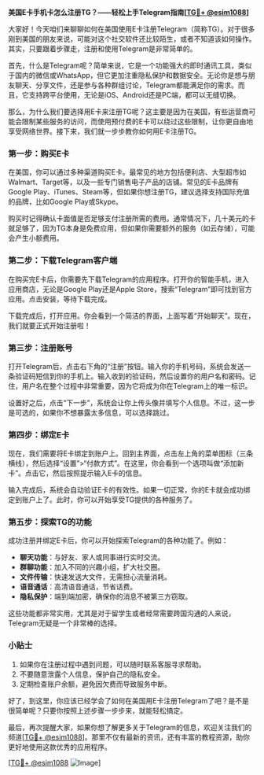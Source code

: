 **美国E卡手机卡怎么注册TG？——轻松上手Telegram指南[[TG💪+ @esim1088](https://t.me/s/esim1088)]**

大家好！今天咱们来聊聊如何在美国使用E卡注册Telegram（简称TG）。对于很多刚到美国的朋友来说，可能对这个社交软件还比较陌生，或者不知道该如何操作。其实，只要跟着步骤走，注册和使用Telegram是非常简单的。

首先，什么是Telegram呢？简单来说，它是一个功能强大的即时通讯工具，类似于国内的微信或WhatsApp，但它更加注重隐私保护和数据安全。无论你是想与朋友聊天、分享文件，还是参与各种群组讨论，Telegram都能满足你的需求。而且，它支持跨平台使用，无论是iOS、Android还是PC端，都可以无缝切换。

那么，为什么我们要选择用E卡来注册TG呢？这主要是因为在美国，有些运营商可能会限制某些服务的访问，而使用预付费的E卡可以绕过这些限制，让你更自由地享受网络世界。接下来，我们就一步步教你如何用E卡注册TG。

### 第一步：购买E卡

在美国，你可以通过多种渠道购买E卡。最常见的地方包括便利店、大型超市如Walmart、Target等，以及一些专门销售电子产品的店铺。常见的E卡品牌有Google Play、iTunes、Steam等，但如果你想注册TG，建议选择支持国际充值的品牌，比如Google Play或Skype。

购买时记得确认卡面值是否足够支付注册所需的费用。通常情况下，几十美元的卡就足够了，因为TG本身是免费应用，但如果你需要额外的服务（如云存储），可能会产生小额费用。

### 第二步：下载Telegram客户端

在购买完E卡后，你需要先下载Telegram的应用程序。打开你的智能手机，进入应用商店，无论是Google Play还是Apple Store，搜索“Telegram”即可找到官方应用。点击安装，等待下载完成。

下载完成后，打开应用。你会看到一个简洁的界面，上面写着“开始聊天”。现在，我们就要正式开始注册啦！

### 第三步：注册账号

打开Telegram后，点击右下角的“注册”按钮。输入你的手机号码，系统会发送一条验证码短信到你的手机上。输入收到的验证码，然后设置你的用户名和密码。记住，用户名在整个过程中非常重要，因为它将成为你在Telegram上的唯一标识。

设置好之后，点击“下一步”，系统会让你上传头像并填写个人信息。不过，这一步是可选的，如果你不想暴露太多信息，可以选择跳过。

### 第四步：绑定E卡

现在，我们需要将E卡绑定到账户上。回到主界面，点击左上角的菜单图标（三条横线），然后选择“设置”>“付款方式”。在这里，你会看到一个选项叫做“添加新卡”。点击它，然后按照提示输入E卡的信息。

输入完成后，系统会自动验证E卡的有效性。如果一切正常，你的E卡就会成功绑定到账户上了。此时，你可以开始享受TG提供的各种服务了。

### 第五步：探索TG的功能

成功注册并绑定E卡后，你可以开始探索Telegram的各种功能了。例如：

- **聊天功能**：与好友、家人或同事进行实时交流。
- **群聊功能**：加入不同的兴趣小组，扩大社交圈。
- **文件传输**：快速发送大文件，无需担心流量消耗。
- **语音通话**：高清语音通话，节省话费。
- **隐私保护**：端到端加密，确保你的消息不被第三方窃取。

这些功能都非常实用，尤其是对于留学生或者经常需要跨国沟通的人来说，Telegram无疑是一个非常棒的选择。

### 小贴士

1. 如果你在注册过程中遇到问题，可以随时联系客服寻求帮助。
2. 不要随意泄露个人信息，保护自己的隐私安全。
3. 定期检查账户余额，避免因欠费而导致服务中断。

好了，到这里，你应该已经学会了如何在美国用E卡注册Telegram了吧？是不是很简单呢？只要你按照上述步骤一步步来，就能轻松搞定。

最后，再次提醒大家，如果你想了解更多关于Telegram的信息，欢迎关注我们的频道[[TG💪+ @esim1088](https://t.me/s/esim1088)]。那里不仅有最新的资讯，还有丰富的教程资源，助你更好地使用这款优秀的应用程序。

[[TG💪+ @esim1088](https://t.me/s/esim1088) ![Image](https://i.postimg.cc/4NQfJmqS/Snipaste-2025-05-13-00-14-12.png)]